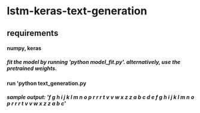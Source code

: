 # lstm-keras-text-generation

## requirements
#### numpy, keras
 
##### fit the model by running 'python model_fit.py'. alternatively, use the pretrained weights. 

#### run 'python text_generation.py

##### sample output: 'f g h i j k l m n o p r r r t v v w x z z a b c d e f g h i j k l m n o p r r r t v v w x z z a b c'
